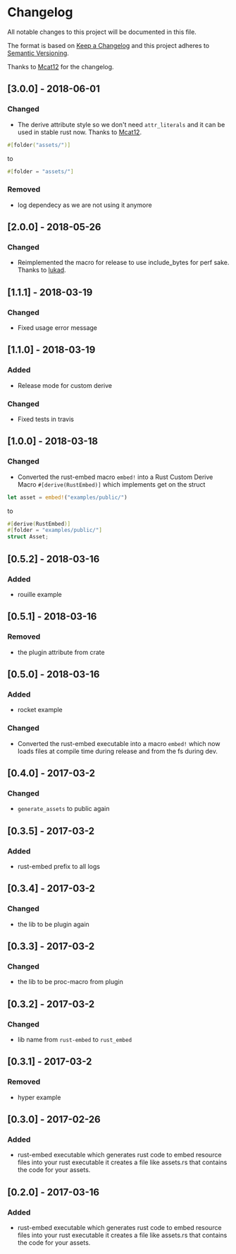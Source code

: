 # Changelog
All notable changes to this project will be documented in this file.

The format is based on [Keep a Changelog](http://keepachangelog.com/en/1.0.0/)
and this project adheres to [Semantic Versioning](http://semver.org/spec/v2.0.0.html).

Thanks to [Mcat12](https://github.com/Mcat12) for the changelog.

## [3.0.0] - 2018-06-01
### Changed
- The derive attribute style so we don't need `attr_literals` and it can be used in stable rust now. Thanks to [Mcat12](https://github.com/Mcat12).
```rust
#[folder("assets/")]
```
to
```rust
#[folder = "assets/"]
```
### Removed
- log dependecy as we are not using it anymore

## [2.0.0] - 2018-05-26
### Changed
- Reimplemented the macro for release to use include_bytes for perf sake. Thanks to [lukad](https://github.com/lukad).

## [1.1.1] - 2018-03-19
### Changed
- Fixed usage error message

## [1.1.0] - 2018-03-19
### Added
- Release mode for custom derive
### Changed
- Fixed tests in travis

## [1.0.0] - 2018-03-18
### Changed
- Converted the rust-embed macro `embed!` into a Rust Custom Derive Macro `#[derive(RustEmbed)]` which implements get on the struct
```rust
let asset = embed!("examples/public/")
```
to
```rust
#[derive(RustEmbed)]
#[folder = "examples/public/"]
struct Asset;
```

## [0.5.2] - 2018-03-16
### Added
- rouille example

## [0.5.1] - 2018-03-16
### Removed
- the plugin attribute from crate

## [0.5.0] - 2018-03-16
### Added
- rocket example
### Changed
- Converted the rust-embed executable into a macro `embed!` which now loads files at compile time during release and from the fs during dev.

## [0.4.0] - 2017-03-2
### Changed
- `generate_assets` to public again

## [0.3.5] - 2017-03-2
### Added
- rust-embed prefix to all logs

## [0.3.4] - 2017-03-2
### Changed
- the lib to be plugin again

## [0.3.3] - 2017-03-2
### Changed
- the lib to be proc-macro from plugin

## [0.3.2] - 2017-03-2
### Changed
- lib name from `rust-embed` to `rust_embed`

## [0.3.1] - 2017-03-2
### Removed
- hyper example

## [0.3.0] - 2017-02-26
### Added
- rust-embed executable which generates rust code to embed resource files into your rust executable
  it creates a file like assets.rs that contains the code for your assets.

## [0.2.0] - 2017-03-16
### Added
- rust-embed executable which generates rust code to embed resource files into your rust executable
  it creates a file like assets.rs that contains the code for your assets.
